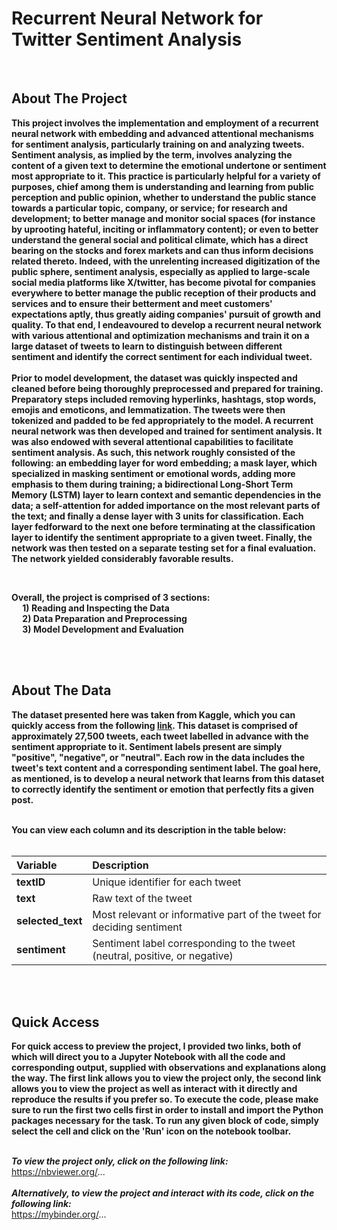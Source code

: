 # Recurrent Neural Network for Twitter Sentiment Analysis
<br>

## About The Project 
**This project involves the implementation and employment of a recurrent neural network with embedding and advanced attentional mechanisms for sentiment analysis, particularly training on and analyzing tweets. Sentiment analysis, as implied by the term, involves analyzing the content of a given text to determine the emotional undertone or sentiment most appropriate to it. This practice is particularly helpful for a variety of purposes, chief among them is understanding and learning from public perception and public opinion, whether to understand the public stance towards a particular topic, company, or service; for research and development; to better manage and monitor social spaces (for instance by uprooting hateful, inciting or inflammatory content); or even to better understand the general social and political climate, which has a direct bearing on the stocks and forex markets and can thus inform decisions related thereto. Indeed, with the unrelenting increased digitization of the public sphere, sentiment analysis, especially as applied to large-scale social media platforms like X/twitter, has become pivotal for companies everywhere to better manage the public reception of their products and services and to ensure their betterment and meet customers' expectations aptly, thus greatly aiding companies' pursuit of growth and quality. To that end, I endeavoured to develop a recurrent neural network with various attentional and optimization mechanisms and train it on a large dataset of tweets to learn to distinguish between different sentiment and identify the correct sentiment for each individual tweet.** <br>
<br>
**Prior to model development, the dataset was quickly inspected and cleaned before being thoroughly preprocessed and prepared for training. Preparatory steps included removing hyperlinks, hashtags, stop words, emojis and emoticons, and lemmatization. The tweets were then tokenized and padded to be fed appropriately to the model. A recurrent neural network was then developed and trained for sentiment analysis. It was also endowed with several attentional capabilities to facilitate sentiment analysis. As such, this network roughly consisted of the following: an embedding layer for word embedding; a mask layer, which specialized in masking sentiment or emotional words, adding more emphasis to them during training; a bidirectional Long-Short Term Memory (LSTM) layer to learn context and semantic dependencies in the data; a self-attention for added importance on the most relevant parts of the text; and finally a dense layer with 3 units for classification. Each layer fedforward to the next one before terminating at the classification layer to identify the sentiment appropriate to a given tweet. Finally, the network was then tested on a separate testing set for a final evaluation. The network yielded considerably favorable results.** <br>

<br>

**Overall, the project is comprised of 3 sections: <br>
&emsp; 1) Reading and Inspecting the Data <br>
&emsp; 2) Data Preparation and Preprocessing <br> 
&emsp; 3) Model Development and Evaluation** <br>

<br>
<br>

## About The Data  
**The dataset presented here was taken from Kaggle, which you can quickly access from the following [link](https://www.kaggle.com/datasets/yasserh/twitter-tweets-sentiment-dataset/). This dataset is comprised of approximately 27,500 tweets, each tweet labelled in advance with the sentiment appropriate to it. Sentiment labels present are simply "positive", "negative", or "neutral". Each row in the data includes the tweet's text content and a corresponding sentiment label. The goal here, as mentioned, is to develop a neural network that learns from this dataset to correctly identify the sentiment or emotion that perfectly fits a given post.**<br> 
<br>

**You can view each column and its description in the table below:** <br><br>  

| **Variable**      | **Description**                                                                                         |
| :-----------------| :------------------------------------------------------------------------------------------------------ |
| **textID**       | Unique identifier for each tweet                                                             |
| **text**| Raw text of the tweet                                                     |
| **selected_text**    | Most relevant or informative part of the tweet for deciding sentiment                                                                                       |
| **sentiment**  | Sentiment label corresponding to the tweet (neutral, positive, or negative)              |

<br>
<br>


## Quick Access 
**For quick access to preview the project, I provided two links, both of which will direct you to a Jupyter Notebook with all the code and corresponding output, supplied with observations and explanations along the way. The first link allows you to view the project only, the second link allows you to view the project as well as interact with it directly and reproduce the results if you prefer so. To execute the code, please make sure to run the first two cells first in order to install and import the Python packages necessary for the task. To run any given block of code, simply select the cell and click on the 'Run' icon on the notebook toolbar.**
<br>
<br>

***To view the project only, click on the following link:*** <br>
https://nbviewer.org/...
<br>
<br>
***Alternatively, to view the project and interact with its code, click on the following link:*** <br>
https://mybinder.org/...
<br>
<br>


